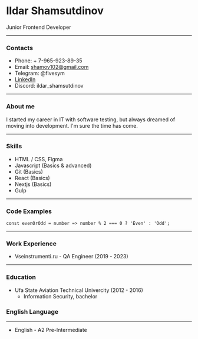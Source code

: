 # Ildar Shamsutdinov 
Junior Frontend Developer 

---
### Contacts
* Phone: + 7-965-923-89-35
* Email: shamov102@gmail.com
* Telegram: @fivesym
* [LinkedIn](https://www.linkedin.com/in/ildar-shamsutdinov-705638270/)
* Discord: ildar_shamsutdinov
---

### About me
I started my career in IT with software testing, but always dreamed of moving into development. I'm sure the time has come. 

---
### Skills
* HTML / CSS, Figma
* Javascript (Basics & advanced)
* Git (Basics)
* React (Basics)
* Nextjs (Basics)
* Gulp
---
### Code Examples
```
const evenOrOdd = number => number % 2 === 0 ? 'Even' : 'Odd'; 
```
---
### Work Experience
* Vseinstrumenti.ru - QA Engineer (2019 - 2023)
---
### Education
* Ufa State Aviation Technical Univercity (2012 - 2016)
  * Information Security, bachelor
### English Language
---
* English - A2 Pre-Intermediate 